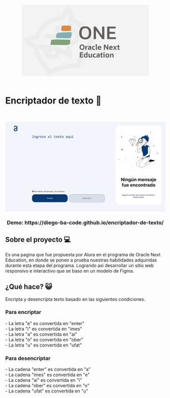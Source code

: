 
<div align="center"><img src= "info_proyecto/ONE.png"/></div><br>

<h1>Encriptador de texto 👾</h1><br>

<img src= "info_proyecto/encriptador_escritorio.png"/><br>
<h3 align="center">Demo: https://diego-ba-code.github.io/encriptador-de-texto/</h3>
<h2>Sobre el proyecto 💻</h2>
Es una pagina que fue propuesta por Alura en el programa de Oracle Next Education, en donde se ponen a prueba nuestras habilidades adquiridas durante esta etapa del programa. Logrando asi desarrollar un sitio web responsivo e interactivo que se baso en un modelo de Figma.
<h2>¿Qué hace? 😺</h2>
Encripta y desencripta texto basado en las siguientes condiciones.<br>
<h3>Para encriptar</h3>
- La letra "e" es convertida en "enter"<br>
- La letra "i" es convertida en "imes"<br>
- La letra "a" es convertida en "ai"<br>
- La letra "o" es convertida en "ober"<br>
- La letra "u" es convertida en "ufat"<br>

<h3>Para desencriptar</h3>
- La cadena "enter" es convertida en "a"<br>
- La cadena "imes" es convertida en "e"<br>
- La cadena "ai" es convertida en "i"<br>
- La cadena "ober" es convertida en "o"<br>
- La cadena "ufat" es convertida en "u"<br>

